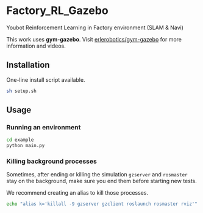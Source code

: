 # Factory_RL_Gazebo
Youbot Reinforcement Learning in Factory environment (SLAM &amp; Navi)

This work uses **gym-gazebo**.
Visit [erlerobotics/gym-gazebo](https://github.com/erlerobot/gym-gazebo) for more information and videos.

## Installation
One-line install script available.
```bash
sh setup.sh
```

## Usage

### Running an environment

```bash
cd example
python main.py
```

### Killing background processes

Sometimes, after ending or killing the simulation `gzserver` and `rosmaster` stay on the background, make sure you end them before starting new tests.

We recommend creating an alias to kill those processes.

```bash
echo "alias k='killall -9 gzserver gzclient roslaunch rosmaster rviz'" >> ~/.bashrc
```
